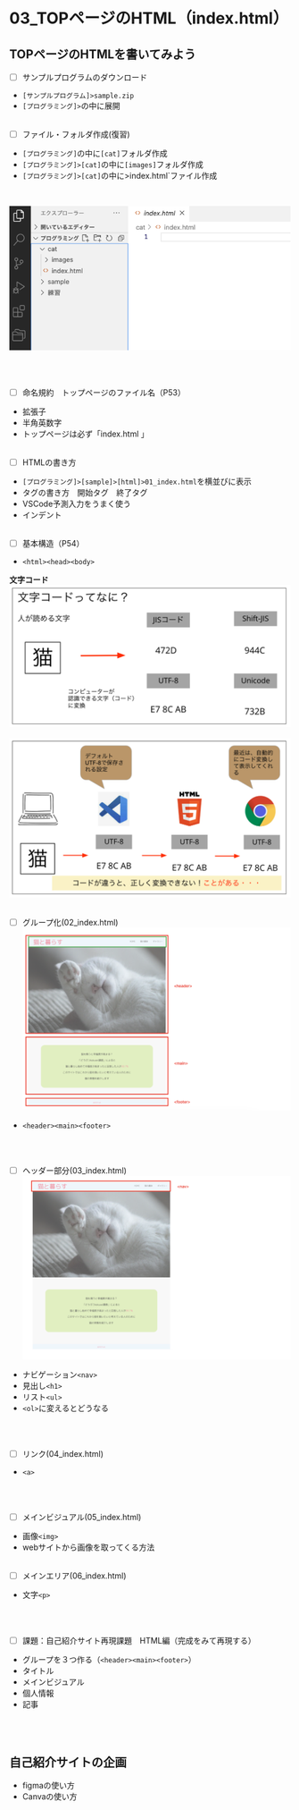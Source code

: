 
# **03_TOPページのHTML（index.html）**

## **TOPページのHTMLを書いてみよう**

- [ ] サンプルプログラムのダウンロード
- `[サンプルプログラム]>sample.zip`
- `[プログラミング]>`の中に展開
<br><br>

- [ ] ファイル・フォルダ作成(復習) 
- `[プログラミング]`の中に`[cat]`フォルダ作成
- `[プログラミング]>[cat]`の中に`[images]`フォルダ作成
- `[プログラミング]>[cat]`の中に>index.html`ファイル作成 

<br>

![index](img/03_index1-1.png)

<br><br>

- [ ] 命名規約　トップページのファイル名（P53）
- 拡張子
- 半角英数字
- トップページは必ず「index.html 」
<br><br>

- [ ] HTMLの書き方
- `[プログラミング]>[sample]>[html]>01_index.html`を横並びに表示
- タグの書き方　開始タグ　終了タグ
- VSCode予測入力をうまく使う
- インデント
<br><br>

- [ ] 基本構造（P54）
- `<html><head><body>`

**文字コード**
![html](img/03_index1-2.png)
<br><br>
![html](img/03_index1-3.png)
<br><br>

- [ ] グループ化(02_index.html)
![html](img/03_index1-4.png)

- `<header><main><footer>`

<br><br>

- [ ] ヘッダー部分(03_index.html)
![html](img/03_index1-5.png)

- ナビゲーション`<nav>`
- 見出し`<h1>`
- リスト`<ul>`
- `<ol>`に変えるとどうなる

<br><br>

- [ ] リンク(04_index.html)  
- `<a>`

<br><br>

- [ ] メインビジュアル(05_index.html)
- 画像`<img>`
- webサイトから画像を取ってくる方法
<br><br>
  
- [ ] メインエリア(06_index.html)  
- 文字`<p>`

<br><br>


- [ ] 課題：自己紹介サイト再現課題　HTML編（完成をみて再現する）
- グループを３つ作る（`<header><main><footer>`）
- タイトル
- メインビジュアル
- 個人情報
- 記事

<br><br>

## **自己紹介サイトの企画**

- figmaの使い方
- Canvaの使い方
  